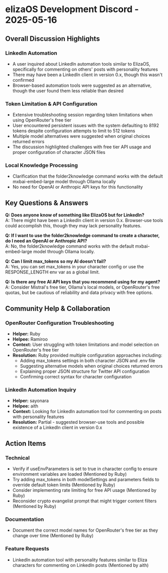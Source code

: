 # elizaOS Development Discord - 2025-05-16

## Overall Discussion Highlights

### LinkedIn Automation
- A user inquired about LinkedIn automation tools similar to ElizaOS, specifically for commenting on others' posts with personality features
- There may have been a LinkedIn client in version 0.x, though this wasn't confirmed
- Browser-based automation tools were suggested as an alternative, though the user found them less reliable than desired

### Token Limitation & API Configuration
- Extensive troubleshooting session regarding token limitations when using OpenRouter's free tier
- User encountered persistent issues with the system defaulting to 8192 tokens despite configuration attempts to limit to 512 tokens
- Multiple model alternatives were suggested when original choices returned errors
- The discussion highlighted challenges with free tier API usage and proper configuration of character JSON files

### Local Knowledge Processing
- Clarification that the folder2knowledge command works with the default mxbai-embed-large model through Ollama locally
- No need for OpenAI or Anthropic API keys for this functionality

## Key Questions & Answers

**Q: Does anyone know of something like ElizaOS but for LinkedIn?**  
A: There might have been a LinkedIn client in version 0.x. Browser-use tools could accomplish this, though they may lack personality features.

**Q: If I want to use the folder2knowledge command to create a character, do I need an OpenAI or Anthropic API?**  
A: No, the folder2knowledge command works with the default mxbai-embed-large model through Ollama locally.

**Q: Can I limit max_tokens so my AI doesn't fail?**  
A: Yes, you can set max_tokens in your character config or use the RESPONSE_LENGTH env var as a global limit.

**Q: Is there any free AI API keys that you recommend using for my agent?**  
A: Consider Mistral's free tier, Ollama's local models, or OpenRouter's free quotas, but be cautious of reliability and data privacy with free options.

## Community Help & Collaboration

### OpenRouter Configuration Troubleshooting
- **Helper:** Ruby
- **Helpee:** Ramiroo
- **Context:** User struggling with token limitations and model selection on OpenRouter's free tier
- **Resolution:** Ruby provided multiple configuration approaches including:
  - Adding max_tokens settings in both character JSON and .env file
  - Suggesting alternative models when original choices returned errors
  - Explaining proper JSON structure for Twitter API configuration
  - Confirming correct syntax for character configuration

### LinkedIn Automation Inquiry
- **Helper:** sayonara
- **Helpee:** aith
- **Context:** Looking for LinkedIn automation tool for commenting on posts with personality features
- **Resolution:** Partial - suggested browser-use tools and possible existence of a LinkedIn client in version 0.x

## Action Items

### Technical
- Verify if useEnvParameters is set to true in character config to ensure environment variables are loaded (Mentioned by Ruby)
- Try adding max_tokens in both modelSettings and parameters fields to override default token limits (Mentioned by Ruby)
- Consider implementing rate limiting for free API usage (Mentioned by Ruby)
- Reconsider crypto evangelist prompt that might trigger content filters (Mentioned by Ruby)

### Documentation
- Document the correct model names for OpenRouter's free tier as they change over time (Mentioned by Ruby)

### Feature Requests
- LinkedIn automation tool with personality features similar to Eliza characters for commenting on LinkedIn posts (Mentioned by aith)
